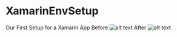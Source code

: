# XamarinEnvSetup
Our First Setup for a Xamarin App
Before
![alt text](https://github.com/Osv04/[XamarinEnvSetup]/blob/master/before.jpg?raw=true)
After
![alt text](https://github.com/[Osv04]/[XamarinEnvSetup]/blob/[master]/after.jpg?raw=true)
